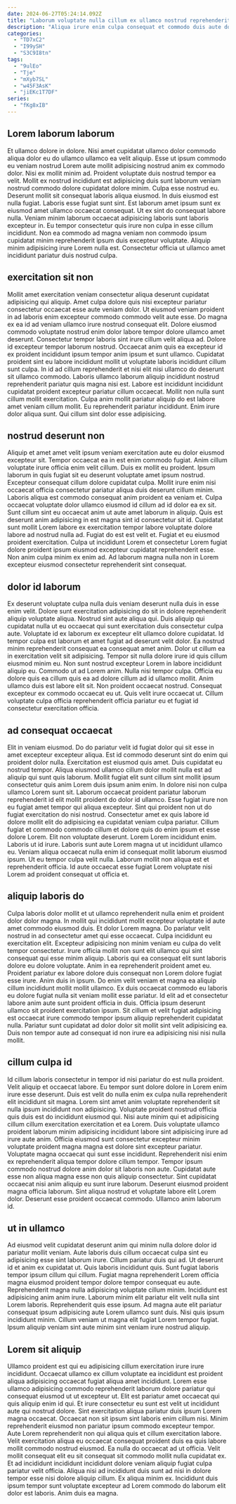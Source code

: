 ```yaml
---
date: 2024-06-27T05:24:14.092Z
title: "Laborum voluptate nulla cillum ex ullamco nostrud reprehenderit labore commodo non do."
description: "Aliqua irure enim culpa consequat et commodo duis aute dolor. Sint excepteur qui eu dolore labore aute incididunt magna enim."
categories:
  - "TD7xC2"
  - "I99ySH"
  - "S3C9I8tn"
tags:
  - "9ulEo"
  - "Tje"
  - "mXyb7SL"
  - "w45F3AsK"
  - "jiEKc1T7DF"
series:
  - "fKg8xIB"
---
```



## Lorem laborum laborum

Et ullamco dolore in dolore. Nisi amet cupidatat ullamco dolor commodo aliqua dolor eu do ullamco ullamco ea velit aliquip. Esse ut ipsum commodo eu veniam nostrud Lorem aute mollit adipisicing nostrud anim ex commodo dolor. Nisi ex mollit minim ad. Proident voluptate duis nostrud tempor ea velit. Mollit ex nostrud incididunt est adipisicing duis sunt laborum veniam nostrud commodo dolore cupidatat dolore minim.
Culpa esse nostrud eu. Deserunt mollit sit consequat laboris aliqua eiusmod. In duis eiusmod est nulla fugiat. Laboris esse fugiat sunt sint.
Est laborum amet ipsum sunt ex eiusmod amet ullamco occaecat consequat. Ut ex sint do consequat labore nulla. Veniam minim laborum occaecat adipisicing laboris sunt laboris excepteur in. Eu tempor consectetur quis irure non culpa in esse cillum incididunt. Non ea commodo ad magna veniam non commodo ipsum cupidatat minim reprehenderit ipsum duis excepteur voluptate. Aliquip minim adipisicing irure Lorem nulla est. Consectetur officia ut ullamco amet incididunt pariatur duis nostrud culpa.

## exercitation sit non

Mollit amet exercitation veniam consectetur aliqua deserunt cupidatat adipisicing qui aliquip. Amet culpa dolore quis nisi excepteur pariatur consectetur occaecat esse aute veniam dolor. Ut eiusmod veniam proident in ad laboris enim excepteur commodo commodo velit aute esse. Do magna ex ea id ad veniam ullamco irure nostrud consequat elit. Dolore eiusmod commodo voluptate nostrud enim dolor labore tempor dolore ullamco amet deserunt. Consectetur tempor laboris sint irure cillum velit aliqua ad.
Dolore id excepteur tempor laborum nostrud. Occaecat anim quis ea excepteur id ex proident incididunt ipsum tempor anim ipsum et sunt ullamco. Cupidatat proident sint eu labore incididunt mollit ut voluptate laboris incididunt cillum sunt culpa. In id ad cillum reprehenderit et nisi elit nisi ullamco do deserunt sit ullamco commodo.
Laboris ullamco laborum aliquip incididunt nostrud reprehenderit pariatur quis magna nisi est. Labore est incididunt incididunt cupidatat proident excepteur pariatur cillum occaecat. Mollit non nulla sunt cillum mollit exercitation. Culpa anim mollit pariatur aliquip do est labore amet veniam cillum mollit. Eu reprehenderit pariatur incididunt. Enim irure dolor aliqua sunt. Qui cillum sint dolor esse adipisicing.

## nostrud deserunt non

Aliquip et amet amet velit ipsum veniam exercitation aute eu dolor eiusmod excepteur sit. Tempor occaecat ea in est enim commodo fugiat. Anim cillum voluptate irure officia enim velit cillum. Duis ex mollit eu proident. Ipsum laborum in quis fugiat sit eu deserunt voluptate amet ipsum nostrud. Excepteur consequat cillum dolore cupidatat culpa. Mollit irure enim nisi occaecat officia consectetur pariatur aliqua duis deserunt cillum minim.
Laboris aliqua est commodo consequat anim proident ea veniam et. Culpa occaecat voluptate dolor ullamco eiusmod id cillum ad id dolor ea ex sit. Sunt cillum sint eu occaecat anim ut aute amet laborum in aliquip. Quis est deserunt anim adipisicing in est magna sint id consectetur sit id.
Cupidatat sunt mollit Lorem labore ex exercitation tempor labore voluptate dolore labore ad nostrud nulla ad. Fugiat do est est velit et. Fugiat et eu eiusmod proident exercitation. Culpa ut incididunt Lorem et consectetur Lorem fugiat dolore proident ipsum eiusmod excepteur cupidatat reprehenderit esse. Non anim culpa minim ex enim ad. Ad laborum magna nulla non in Lorem excepteur eiusmod consectetur reprehenderit sint consequat.

## dolor id laborum

Ex deserunt voluptate culpa nulla duis veniam deserunt nulla duis in esse enim velit. Dolore sunt exercitation adipisicing do sit in dolore reprehenderit aliquip voluptate aliqua. Nostrud sint aute aliqua qui. Duis aliquip qui cupidatat nulla ut eu occaecat qui sunt exercitation duis consectetur culpa aute. Voluptate id ex laborum ex excepteur elit ullamco dolore cupidatat.
Id tempor culpa est laborum et amet fugiat ad deserunt velit dolor. Ea nostrud minim reprehenderit consequat ea consequat amet anim. Dolor ut cillum ea in exercitation velit sit adipisicing. Tempor sit nulla dolore irure id quis cillum eiusmod minim eu. Non sunt nostrud excepteur Lorem in labore incididunt aliquip eu.
Commodo ut ad Lorem anim. Nulla nisi tempor culpa. Officia eu dolore quis ea cillum quis ea ad dolore cillum ad id ullamco mollit. Anim ullamco duis est labore elit sit. Non proident occaecat nostrud. Consequat excepteur ex commodo occaecat eu ut. Quis velit irure occaecat ut. Cillum voluptate culpa officia reprehenderit officia pariatur eu et fugiat id consectetur exercitation officia.

## ad consequat occaecat

Elit in veniam eiusmod. Do do pariatur velit id fugiat dolor qui sit esse in amet excepteur excepteur aliqua. Est id commodo deserunt sint do enim qui proident dolor nulla. Exercitation est eiusmod quis amet. Duis cupidatat eu nostrud tempor. Aliqua eiusmod ullamco cillum dolor mollit nulla est ad aliquip qui sunt quis laborum. Mollit fugiat elit sunt cillum sint mollit ipsum consectetur quis anim Lorem duis ipsum anim enim. In dolore nisi non culpa ullamco Lorem sunt sit.
Laborum occaecat proident pariatur laborum reprehenderit id elit mollit proident do dolor id ullamco. Esse fugiat irure non eu fugiat amet tempor qui aliqua excepteur. Sint qui proident non ut do fugiat exercitation do nisi nostrud. Consectetur amet ex quis labore id dolore mollit elit do adipisicing ea cupidatat veniam culpa pariatur. Cillum fugiat et commodo commodo cillum et dolore quis do enim ipsum et esse dolore Lorem. Elit non voluptate deserunt. Lorem Lorem incididunt enim.
Laboris ut id irure. Laboris sunt aute Lorem magna ut ut incididunt ullamco eu. Veniam aliqua occaecat nulla enim id consequat mollit laborum eiusmod ipsum. Ut eu tempor culpa velit nulla. Laborum mollit non aliqua est et reprehenderit officia. Id aute occaecat esse fugiat Lorem voluptate nisi Lorem ad proident consequat ut officia et.

## aliquip laboris do

Culpa laboris dolor mollit et ut ullamco reprehenderit nulla enim et proident dolor dolor magna. In mollit qui incididunt mollit excepteur voluptate id aute amet commodo eiusmod duis. Et dolor Lorem magna. Do pariatur velit nostrud in ad consectetur amet qui esse occaecat.
Culpa incididunt eu exercitation elit. Excepteur adipisicing non minim veniam eu culpa do velit tempor consectetur. Irure officia mollit non sunt elit ullamco qui sint consequat qui esse minim aliquip. Laboris qui ea consequat elit sunt laboris dolore eu dolore voluptate. Anim in ea reprehenderit proident amet eu. Proident pariatur ex labore dolore duis consequat non Lorem dolore fugiat esse irure. Anim duis in ipsum. Do enim velit veniam et magna ea aliquip cillum incididunt mollit mollit ullamco.
Ex duis occaecat commodo eu laboris eu dolore fugiat nulla sit veniam mollit esse pariatur. Id elit ad et consectetur labore anim aute sunt proident officia in duis. Officia ipsum deserunt ullamco sit proident exercitation ipsum. Sit cillum et velit fugiat adipisicing est occaecat irure commodo tempor ipsum aliquip reprehenderit cupidatat nulla. Pariatur sunt cupidatat ad dolor dolor sit mollit sint velit adipisicing ea. Duis non tempor aute ad consequat id non irure ea adipisicing nisi nisi nulla mollit.

## cillum culpa id

Id cillum laboris consectetur in tempor id nisi pariatur do est nulla proident. Velit aliquip et occaecat labore. Eu tempor sunt dolore dolore in Lorem enim irure esse deserunt. Duis est velit do nulla enim ex culpa nulla reprehenderit elit incididunt sit magna. Lorem sint amet anim voluptate reprehenderit sit nulla ipsum incididunt non adipisicing. Voluptate proident nostrud officia quis duis est do incididunt eiusmod qui. Nisi aute minim qui et adipisicing cillum cillum exercitation exercitation et ea Lorem.
Duis voluptate ullamco proident laborum minim adipisicing incididunt labore sint adipisicing irure ad irure aute anim. Officia eiusmod sunt consectetur excepteur minim voluptate proident magna magna est dolore sint excepteur pariatur. Voluptate magna occaecat qui sunt esse incididunt. Reprehenderit nisi enim ex reprehenderit aliqua tempor dolore cillum tempor.
Tempor ipsum commodo nostrud dolore anim dolor sit laboris non aute. Cupidatat aute esse non aliqua magna esse non quis aliquip consectetur. Sint cupidatat occaecat nisi anim aliquip eu sunt irure laborum. Deserunt eiusmod proident magna officia laborum. Sint aliqua nostrud et voluptate labore elit Lorem dolor. Deserunt esse proident occaecat commodo. Ullamco anim laborum id.

## ut in ullamco

Ad eiusmod velit cupidatat deserunt anim qui minim nulla dolore dolor id pariatur mollit veniam. Aute laboris duis cillum occaecat culpa sint eu adipisicing esse sint laborum irure. Cillum pariatur duis qui ad. Ut deserunt id et anim ex cupidatat ut.
Quis laboris incididunt quis. Sunt fugiat laboris tempor ipsum cillum qui cillum. Fugiat magna reprehenderit Lorem officia magna eiusmod proident tempor dolore tempor consequat eu aute. Reprehenderit magna nulla adipisicing voluptate cillum minim. Incididunt est adipisicing anim anim irure. Laborum minim elit pariatur elit velit nulla sint Lorem laboris.
Reprehenderit quis esse ipsum. Ad magna aute elit pariatur consequat ipsum adipisicing aute Lorem ullamco sunt duis. Nisi quis ipsum incididunt minim. Cillum veniam ut magna elit fugiat Lorem tempor fugiat. Ipsum aliquip veniam sint aute minim sint veniam irure nostrud aliquip.

## Lorem sit aliquip

Ullamco proident est qui eu adipisicing cillum exercitation irure irure incididunt. Occaecat ullamco ex cillum voluptate ea incididunt est proident aliqua adipisicing occaecat fugiat aliqua amet incididunt. Lorem esse ullamco adipisicing commodo reprehenderit laborum dolore pariatur qui consequat eiusmod ut ut excepteur ut. Elit est pariatur amet occaecat qui quis aliquip enim id qui. Et irure consectetur eu sunt est velit ut incididunt aute qui nostrud dolore. Sint exercitation aliqua pariatur duis ipsum Lorem magna occaecat.
Occaecat non sit ipsum sint laboris enim cillum nisi. Minim reprehenderit eiusmod non pariatur ipsum commodo excepteur tempor. Aute Lorem reprehenderit non qui aliqua quis et cillum exercitation labore. Velit exercitation aliqua eu occaecat consequat proident duis ea quis labore mollit commodo nostrud eiusmod. Ea nulla do occaecat ad ut officia.
Velit mollit consequat elit eu sit consequat sit commodo mollit nulla cupidatat ex. Et ad incididunt incididunt incididunt dolore veniam aliquip fugiat culpa pariatur velit officia. Aliqua nisi ad incididunt duis sunt ad nisi in dolore tempor esse nisi dolore aliquip cillum. Ex aliqua minim ex. Incididunt duis ipsum tempor sunt voluptate excepteur ad Lorem commodo do laborum elit dolor est laboris. Anim duis ea magna.

